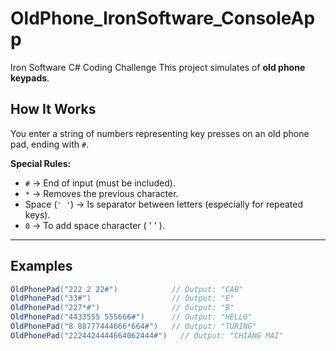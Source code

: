 # OldPhone_IronSoftware_ConsoleApp
Iron Software C# Coding Challenge
This project simulates of **old phone keypads**.


## How It Works

You enter a string of numbers representing key presses on an old phone pad, ending with `#`.

**Special Rules:**
- `#` → End of input (must be included).
- `*` → Removes the previous character.
- Space (`' '`) → Is separator between letters (especially for repeated keys).
- `0` → To add space character ( ' ' ).

---

## Examples

```csharp
OldPhonePad("222 2 22#")            // Output: "CAB"
OldPhonePad("33#")                  // Output: "E"
OldPhonePad("227*#")                // Output: "B"
OldPhonePad("4433555 555666#")      // Output: "HELLO"
OldPhonePad("8 88777444666*664#")   // Output: "TURING"
OldPhonePad("2224424444664062444#")   // Output: "CHIANG MAI"